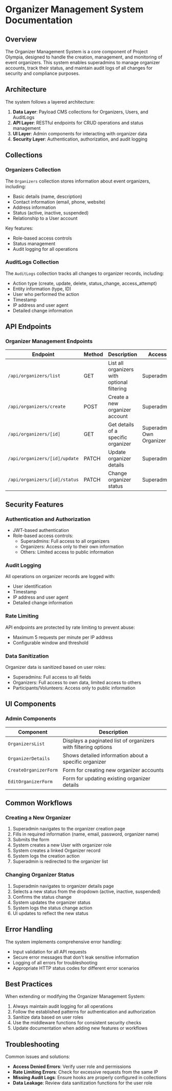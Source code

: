 # Organizer Management System Documentation

## Overview

The Organizer Management System is a core component of Project Olympia, designed to handle the creation, management, and monitoring of event organizers. This system enables superadmins to manage organizer accounts, track their status, and maintain audit logs of all changes for security and compliance purposes.

## Architecture

The system follows a layered architecture:

1. **Data Layer**: Payload CMS collections for Organizers, Users, and AuditLogs
2. **API Layer**: RESTful endpoints for CRUD operations and status management
3. **UI Layer**: Admin components for interacting with organizer data
4. **Security Layer**: Authentication, authorization, and audit logging

## Collections

### Organizers Collection

The `Organizers` collection stores information about event organizers, including:

- Basic details (name, description)
- Contact information (email, phone, website)
- Address information
- Status (active, inactive, suspended)
- Relationship to a User account

Key features:
- Role-based access controls
- Status management
- Audit logging for all operations

### AuditLogs Collection

The `AuditLogs` collection tracks all changes to organizer records, including:

- Action type (create, update, delete, status_change, access_attempt)
- Entity information (type, ID)
- User who performed the action
- Timestamp
- IP address and user agent
- Detailed change information

## API Endpoints

### Organizer Management Endpoints

| Endpoint | Method | Description | Access |
|----------|--------|-------------|--------|
| `/api/organizers/list` | GET | List all organizers with optional filtering | Superadmin |
| `/api/organizers/create` | POST | Create a new organizer account | Superadmin |
| `/api/organizers/[id]` | GET | Get details of a specific organizer | Superadmin, Own Organizer |
| `/api/organizers/[id]/update` | PATCH | Update organizer details | Superadmin |
| `/api/organizers/[id]/status` | PATCH | Change organizer status | Superadmin |

## Security Features

### Authentication and Authorization

- JWT-based authentication
- Role-based access controls:
  - Superadmins: Full access to all organizers
  - Organizers: Access only to their own information
  - Others: Limited access to public information

### Audit Logging

All operations on organizer records are logged with:
- User identification
- Timestamp
- IP address and user agent
- Detailed change information

### Rate Limiting

API endpoints are protected by rate limiting to prevent abuse:
- Maximum 5 requests per minute per IP address
- Configurable window and threshold

### Data Sanitization

Organizer data is sanitized based on user roles:
- Superadmins: Full access to all fields
- Organizers: Full access to own data, limited access to others
- Participants/Volunteers: Access only to public information

## UI Components

### Admin Components

| Component | Description |
|-----------|-------------|
| `OrganizersList` | Displays a paginated list of organizers with filtering options |
| `OrganizerDetails` | Shows detailed information about a specific organizer |
| `CreateOrganizerForm` | Form for creating new organizer accounts |
| `EditOrganizerForm` | Form for updating existing organizer details |

## Common Workflows

### Creating a New Organizer

1. Superadmin navigates to the organizer creation page
2. Fills in required information (name, email, password, organizer name)
3. Submits the form
4. System creates a new User with organizer role
5. System creates a linked Organizer record
6. System logs the creation action
7. Superadmin is redirected to the organizer list

### Changing Organizer Status

1. Superadmin navigates to organizer details page
2. Selects a new status from the dropdown (active, inactive, suspended)
3. Confirms the status change
4. System updates the organizer status
5. System logs the status change action
6. UI updates to reflect the new status

## Error Handling

The system implements comprehensive error handling:
- Input validation for all API requests
- Secure error messages that don't leak sensitive information
- Logging of all errors for troubleshooting
- Appropriate HTTP status codes for different error scenarios

## Best Practices

When extending or modifying the Organizer Management System:

1. Always maintain audit logging for all operations
2. Follow the established patterns for authentication and authorization
3. Sanitize data based on user roles
4. Use the middleware functions for consistent security checks
5. Update documentation when adding new features or workflows

## Troubleshooting

Common issues and solutions:

- **Access Denied Errors**: Verify user role and permissions
- **Rate Limiting Errors**: Check for excessive requests from the same IP
- **Missing Audit Logs**: Ensure hooks are properly configured in collections
- **Data Leakage**: Review data sanitization functions for the user role 